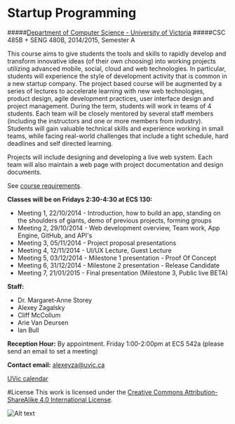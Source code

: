 # Startup Programming
#####[Department of Computer Science - University of Victoria](http://www.csc.uvic.ca/)
#####CSC 485B + SENG 480B, 2014/2015, Semester A
<br>

This course aims to give students the tools and skills to rapidly develop and transform innovative ideas (of their own choosing) into working projects utilizing advanced mobile, social, cloud and web technologies. In particular, students will experience the style of development activity that is common in a new startup company. The project based course will be augmented by a series of lectures to accelerate learning with new web technologies, product design, agile development practices, user interface design and project management. During the term, students will work in teams of 4 students. Each team will be closely mentored by several staff members (including the instructors and one or more members from industry). Students will gain valuable technical skills and experience working in small teams, while facing real-world challenges that include a tight schedule, hard deadlines and self directed learning.

Projects will include designing and developing a live web system. Each team will also maintain a web page with project documentation and design documents.

See [course requirements]().

**Classes will be on Fridays 2:30-4:30 at ECS 130:**

- Meeting 1, 22/10/2014 - Introduction, how to build an app, standing on the shoulders of giants, demo of previous projects, forming groups
- Meeting 2, 29/10/2014 - Web development overview, Team work, App Engine, GitHub, and API's
- Meeting 3, 05/11/2014 - Project proposal presentations
- Meeting 4, 12/11/2014 - UI/UX Lecture, Guest Lecture
- Meeting 5, 03/12/2014 - Milestone 1 presentation - Proof Of Concept
- Meeting 6, 31/12/2014 - Milestone 2 presentation - Release Candidate
- Meeting 7, 21/01/2015 - Final presentation (Milestone 3, Public live BETA)

**Staff:**

- Dr. Margaret-Anne Storey
- Alexey Zagalsky
- Cliff McCollum
- Arie Van Deursen
- Ian Bull

**Reception Hour:** By appointment. Friday 1:00-2:00pm at ECS 542a (please send an email to set a meeting) 

**Contact email:** [alexeyza@uvic.ca](mailto:alexeyza@uvic.ca)

[UVic calendar](http://web.uvic.ca/calendar2014/GI/2AYeID.html)

#License
This work is licensed under the [Creative Commons Attribution-ShareAlike 4.0 International License](http://creativecommons.org/licenses/by-sa/4.0/).

![Alt text](https://i.creativecommons.org/l/by-sa/4.0/88x31.png "Creative Commons Attribution-ShareAlike 4.0 International License")
